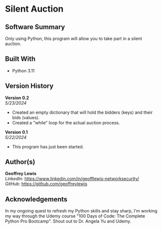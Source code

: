 # Silent Auction

## Software Summary

Only using Python, this program will allow you to take part in a silent auction.  

## Built With

* Python 3.11

## Version History 

**Version 0.2**  
*5/23/2024*  
* Created an empty dictionary that will hold the bidders (keys) and their bids (values).
* Created a "while" loop for the actual auction process.

**Version 0.1**  
*5/22/2024*  
* This program has just been started.

## Author(s)

**Geoffrey Lewis**    
*LinkedIn:* https://www.linkedin.com/in/geofflewis-networksecurity/  
*GitHub:* https://github.com/geoffreylewis

## Acknowledgements

In my ongoing quest to refresh my Python skills and stay sharp, I'm working my way through the Udemy course "100 Days of Code: The Complete Python Pro Bootcamp".  Shout out to Dr. Angela Yu and Udemy.
